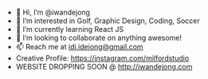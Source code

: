 - 👋 Hi, I’m @iwandejong
- 👀 I’m interested in Golf, Graphic Design, Coding, Soccer
- 🌱 I’m currently learning React JS
- 💞️ I’m looking to collaborate on anything awesome!
- 📫 Reach me at idj.idejong@gmail.com
- Creative Profile: https://instagram.com/milfordstudio
- WEBSITE DROPPING SOON @ http://iwandejong.com

<!---
iwandejong/iwandejong is a ✨ special ✨ repository because its `README.md` (this file) appears on your GitHub profile.
You can click the Preview link to take a look at your changes.
--->
